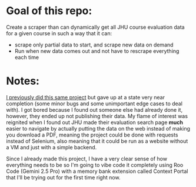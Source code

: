 # Goal of this repo:
Create a scraper than can dynamically get all JHU course evaluation data for a given course in such a way that it can:
- scrape only partial data to start, and scrape new data on demand
- Run when new data comes out and not have to rescrape everything each time

# Notes:
[I previously did this same project](https://github.com/cissna/jhu-course-evaluations-analysis) but gave up at a state very near completion (some minor bugs and some unimportant edge cases to deal with). I got bored because I found out someone else had already done it, however, they ended up not publishing their data. My flame of interest was reignited when I found out JHU made their evaluation search page **much** easier to navigate by actually putting the data on the web instead of making you download a PDF, meaning the project could be done with requests instead of Selenium, also meaning that it could be run as a website without a VM and just with a simple backend.

Since I already made this project, I have a very clear sense of how everything needs to be so I'm going to vibe code it completely using Roo Code (Gemini 2.5 Pro) with a memory bank extension called Context Portal that I'll be trying out for the first time right now.

